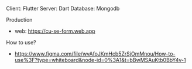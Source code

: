 Client: Flutter
Server: Dart
Database: Mongodb

Production
- web: https://cu-se-form.web.app

How to use?
- https://www.figma.com/file/wvAfoJKmHcb5ZrSjOmMnou/How-to-use%3F?type=whiteboard&node-id=0%3A1&t=bBwMSAuKtb0BbY4v-1
